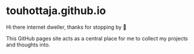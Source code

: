 # touhottaja.github.io
Hi there internet dweller, thanks for stopping by 👋

This GitHub pages site acts as a central place for me to collect my projects and thoughts into.
